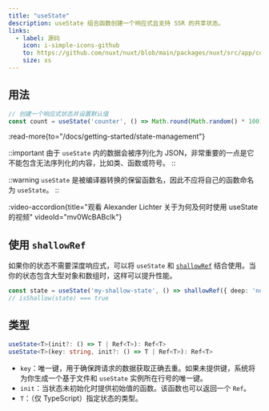 ```yaml
---
title: "useState"
description: useState 组合函数创建一个响应式且支持 SSR 的共享状态。
links:
  - label: 源码
    icon: i-simple-icons-github
    to: https://github.com/nuxt/nuxt/blob/main/packages/nuxt/src/app/composables/state.ts
    size: xs
---
```


## 用法

```ts
// 创建一个响应式状态并设置默认值
const count = useState('counter', () => Math.round(Math.random() * 100))
```

:read-more{to="/docs/getting-started/state-management"}

::important
由于 `useState` 内的数据会被序列化为 JSON，非常重要的一点是它不能包含无法序列化的内容，比如类、函数或符号。
::

::warning
`useState` 是被编译器转换的保留函数名，因此不应将自己的函数命名为 `useState`。
::

:video-accordion{title="观看 Alexander Lichter 关于为何及何时使用 useState 的视频" videoId="mv0WcBABcIk"}

## 使用 `shallowRef`

如果你的状态不需要深度响应式，可以将 `useState` 和 [`shallowRef`](https://vue.zhcndoc.com/api/reactivity-advanced.html#shallowref) 结合使用。当你的状态包含大型对象和数组时，这样可以提升性能。

```ts
const state = useState('my-shallow-state', () => shallowRef({ deep: 'not reactive' }))
// isShallow(state) === true
```

## 类型

```ts
useState<T>(init?: () => T | Ref<T>): Ref<T>
useState<T>(key: string, init?: () => T | Ref<T>): Ref<T>
```

- `key`：唯一键，用于确保跨请求的数据获取正确去重。如果未提供键，系统将为你生成一个基于文件和 `useState` 实例所在行号的唯一键。
- `init`：当状态未初始化时提供初始值的函数。该函数也可以返回一个 `Ref`。
- `T`：（仅 TypeScript）指定状态的类型。
